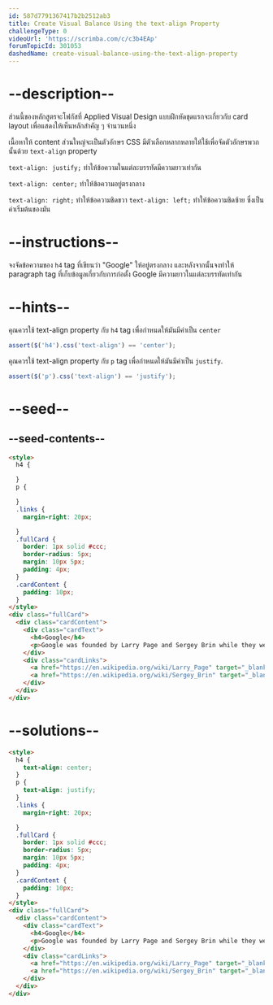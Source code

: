 ```yaml
---
id: 587d7791367417b2b2512ab3
title: Create Visual Balance Using the text-align Property
challengeType: 0
videoUrl: 'https://scrimba.com/c/c3b4EAp'
forumTopicId: 301053
dashedName: create-visual-balance-using-the-text-align-property
---
```


# --description--

ส่วนนี้ของหลักสูตรจะโฟกัสที่ Applied Visual Design
แบบฝึกหัดชุดแรกจะเกี่ยวกับ card layout เพื่อแสดงให้เห็นหลักสำคัญ ๆ จำนวนหนึ่ง

เนื้อหาให้ content ส่วนใหญ่จะเป็นตัวอักษร
CSS มีตัวเลือกหลากหลายให้ใช้เพื่อจัดตัวอักษรพวกนั้นด้วย `text-align` property

`text-align: justify;` ทำให้ข้อความในแต่ละบรรทัดมีความยาวเท่ากัน

`text-align: center;` ทำให้ข้อความอยู่ตรงกลาง

`text-align: right;` ทำให้ข้อความชิดขวา
`text-align: left;` ทำให้ข้อความชิดซ้าย ซึ่งเป็นค่าเริ่มต้นของมัน

# --instructions--

จงจัดข้อความของ `h4` tag ที่เขียนว่า "Google" ให้อยู่ตรงกลาง
และหลังจากนั้นจงทำให้ paragraph tag ที่เก็บข้อมูลเกี่ยวกับการก่อตั้ง Google มีความยาวในแต่ละบรรทัดเท่ากัน

# --hints--

คุณควรใช้ text-align property กับ `h4` tag เพื่อกำหนดให้มันมีค่าเป็น `center`

```js
assert($('h4').css('text-align') == 'center');
```

คุณควรใช้ text-align property กับ `p` tag เพื่อกำหนดให้มันมีค่าเป็น `justify`.

```js
assert($('p').css('text-align') == 'justify');
```

# --seed--

## --seed-contents--

```html
<style>
  h4 {

  }
  p {

  }
  .links {
    margin-right: 20px;

  }
  .fullCard {
    border: 1px solid #ccc;
    border-radius: 5px;
    margin: 10px 5px;
    padding: 4px;
  }
  .cardContent {
    padding: 10px;
  }
</style>
<div class="fullCard">
  <div class="cardContent">
    <div class="cardText">
      <h4>Google</h4>
      <p>Google was founded by Larry Page and Sergey Brin while they were Ph.D. students at Stanford University.</p>
    </div>
    <div class="cardLinks">
      <a href="https://en.wikipedia.org/wiki/Larry_Page" target="_blank" class="links">Larry Page</a>
      <a href="https://en.wikipedia.org/wiki/Sergey_Brin" target="_blank" class="links">Sergey Brin</a>
    </div>
  </div>
</div>
```

# --solutions--

```html
<style>
  h4 {
    text-align: center;
  }
  p {
    text-align: justify;
  }
  .links {
    margin-right: 20px;

  }
  .fullCard {
    border: 1px solid #ccc;
    border-radius: 5px;
    margin: 10px 5px;
    padding: 4px;
  }
  .cardContent {
    padding: 10px;
  }
</style>
<div class="fullCard">
  <div class="cardContent">
    <div class="cardText">
      <h4>Google</h4>
      <p>Google was founded by Larry Page and Sergey Brin while they were Ph.D. students at Stanford University.</p>
    </div>
    <div class="cardLinks">
      <a href="https://en.wikipedia.org/wiki/Larry_Page" target="_blank" class="links">Larry Page</a>
      <a href="https://en.wikipedia.org/wiki/Sergey_Brin" target="_blank" class="links">Sergey Brin</a>
    </div>
  </div>
</div>
```
